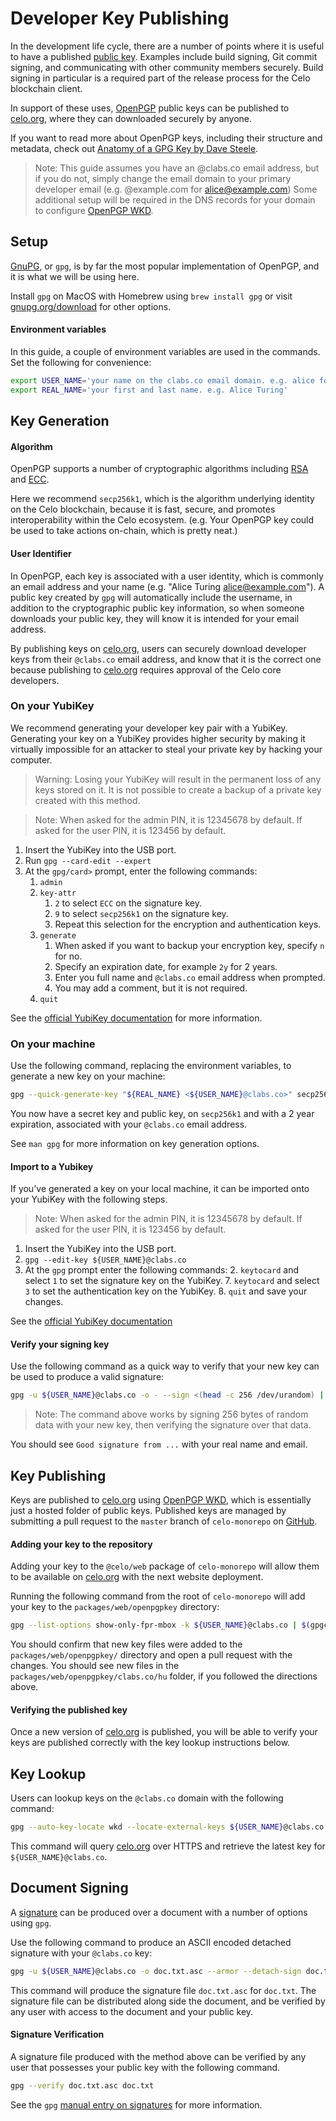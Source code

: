 # Developer Key Publishing

In the development life cycle, there are a number of points where it is useful to have a published [public key](https://en.wikipedia.org/wiki/Public-key_cryptography). Examples include build signing, Git commit signing, and communicating with other community members securely. Build signing in particular is a required part of the release process for the Celo blockchain client.

In support of these uses, [OpenPGP](https://www.openpgp.org/) public keys can be published to [celo.org](https://celo.org), where they can downloaded securely by anyone.

If you want to read more about OpenPGP keys, including their structure and metadata, check out [Anatomy of a GPG Key by Dave Steele](https://davesteele.github.io/gpg/2014/09/20/anatomy-of-a-gpg-key/).

> Note: This guide assumes you have an @clabs.co email address, but if you do not, simply change the email domain to your primary developer email (e.g. @example.com for alice@example.com) Some additional setup will be required in the DNS records for your domain to configure [OpenPGP WKD]((https://gnupg.org/blog/20161027-hosting-a-web-key-directory.html)).

## Setup

[GnuPG](https://gnupg.org), or `gpg`, is by far the most popular implementation of OpenPGP, and it is what we will be using here.

Install `gpg` on MacOS with Homebrew using `brew install gpg` or visit [gnupg.org/download](https://gnupg.org/download/) for other options.

#### Environment variables

In this guide, a couple of environment variables are used in the commands. Set the following for convenience:

```bash
export USER_NAME='your name on the clabs.co email domain. e.g. alice for alice@clabs.co'
export REAL_NAME='your first and last name. e.g. Alice Turing'
```

## Key Generation

#### Algorithm
OpenPGP supports a number of cryptographic algorithms including [RSA](https://en.wikipedia.org/wiki/RSA_(cryptosystem)) and [ECC](https://en.wikipedia.org/wiki/Elliptic-curve_cryptography).

Here we recommend `secp256k1`, which is the algorithm underlying identity on the Celo blockchain, because it is fast, secure, and promotes interoperability within the Celo ecosystem. (e.g. Your OpenPGP key could be used to take actions on-chain, which is pretty neat.)

#### User Identifier
In OpenPGP, each key is associated with a user identity, which is commonly an email address and your name (e.g. "Alice Turing <alice@example.com>"). A public key created by `gpg` will automatically include the username, in addition to the cryptographic public key information, so when someone downloads your public key, they will know it is intended for your email address.

By publishing keys on [celo.org](https://celo.org), users can securely download developer keys from their `@clabs.co` email address, and know that it is the correct one because publishing to [celo.org](https://celo.org) requires approval of the Celo core developers.

### On your YubiKey

We recommend generating your developer key pair with a YubiKey. Generating your key on a YubiKey provides higher security by making it virtually impossible for an attacker to steal your private key by hacking your computer.

> Warning: Losing your YubiKey will result in the permanent loss of any keys stored on it. It is not possible to create a backup of a private key created with this method.

> Note: When asked for the admin PIN, it is 12345678 by default. If asked for the user PIN, it is 123456 by default.

1. Insert the YubiKey into the USB port.
2. Run `gpg --card-edit --expert`
3. At the `gpg/card>` prompt, enter the following commands:
    1. `admin`
    2. `key-attr`
        1. `2` to select `ECC` on the signature key.
        2. `9` to select `secp256k1` on the signature key.
        3. Repeat this selection for the encryption and authentication keys.
    3. `generate`
        1. When asked if you want to backup your encryption key, specify `n` for no.
        2. Specify an expiration date, for example `2y` for 2 years.
        3. Enter you full name and `@clabs.co` email address when prompted.
        4. You may add a comment, but it is not required.
    4. `quit`

See the [official YubiKey documentation](https://support.yubico.com/support/solutions/articles/15000006420-using-your-yubikey-with-openpgp) for more information.

### On your machine

Use the following command, replacing the environment variables, to generate a new key on your machine:

```bash
gpg --quick-generate-key "${REAL_NAME} <${USER_NAME}@clabs.co>" secp256k1
```

You now have a secret key and public key, on `secp256k1` and with a 2 year expiration, associated with your `@clabs.co` email address.

See `man gpg` for more information on key generation options.

#### Import to a Yubikey

If you've generated a key on your local machine, it can be imported onto your YubiKey with the following steps.

> Note: When asked for the admin PIN, it is 12345678 by default. If asked for the user PIN, it is 123456 by default.

1. Insert the YubiKey into the USB port.
2. `gpg --edit-key ${USER_NAME}@clabs.co`
3. At the `gpg` prompt enter the following commands:
    2. `keytocard` and select `1` to set the signature key on the YubiKey.
    7. `keytocard` and select `3` to set the authentication key on the YubiKey.
    8. `quit` and save your changes.

See the [official YubiKey documentation](https://support.yubico.com/support/solutions/articles/15000006420-using-your-yubikey-with-openpgp)

#### Verify your signing key

Use the following command as a quick way to verify that your new key can be used to produce a valid signature:

```bash
gpg -u ${USER_NAME}@clabs.co -o - --sign <(head -c 256 /dev/urandom) | gpg --verify -
```

> Note: The command above works by signing 256 bytes of random data with your new key, then verifying the signature over that data.

You should see `Good signature from ...` with your real name and email.

## Key Publishing

Keys are published to [celo.org](https://celo.org) using [OpenPGP WKD](https://gnupg.org/blog/20161027-hosting-a-web-key-directory.html), which is essentially just a hosted folder of public keys. Published keys are managed by submitting a pull request to the `master` branch of `celo-monorepo` on [GitHub](https://github.com/celo-org/celo-monorepo).

#### Adding your key to the repository

Adding your key to the `@celo/web` package of `celo-monorepo` will allow them to be available on [celo.org](https://celo.org) with the next website deployment.

Running the following command from the root of `celo-monorepo` will add your key to the `packages/web/openpgpkey` directory:

```bash
gpg --list-options show-only-fpr-mbox -k ${USER_NAME}@clabs.co | $(gpgconf --list-dirs libexecdir)/gpg-wks-client -v --install-key -C packages/web/openpgpkey
```

You should confirm that new key files were added to the `packages/web/openpgpkey/` directory and open a pull request with the changes. You should see new files in the `packages/web/openpgpkey/clabs.co/hu` folder, if you followed the directions above.

#### Verifying the published key

Once a new version of [celo.org](https://celo.org) is published, you will be able to verify your keys are published correctly with the key lookup instructions below.

## Key Lookup

Users can lookup keys on the `@clabs.co` domain with the following command:

```bash
gpg --auto-key-locate wkd --locate-external-keys ${USER_NAME}@clabs.co
```

This command will query [celo.org](https://celo.org) over HTTPS and retrieve the latest key for `${USER_NAME}@clabs.co`.

## Document Signing

A [signature](https://en.wikipedia.org/wiki/Digital_signature) can be produced over a document with a number of options using `gpg`.

Use the following command to produce an ASCII encoded detached signature with your `@clabs.co` key:

```bash
gpg -u ${USER_NAME}@clabs.co -o doc.txt.asc --armor --detach-sign doc.txt
```

This command will produce the signature file `doc.txt.asc` for `doc.txt`. The signature file can be distributed along side the document, and be verified by any user with access to the document and your public key.

#### Signature Verification

A signature file produced with the method above can be verified by any user that possesses your public key with the following command.

```bash
gpg --verify doc.txt.asc doc.txt
```

See the `gpg` [manual entry on signatures](https://www.gnupg.org/gph/en/manual/x135.html) for more information.
